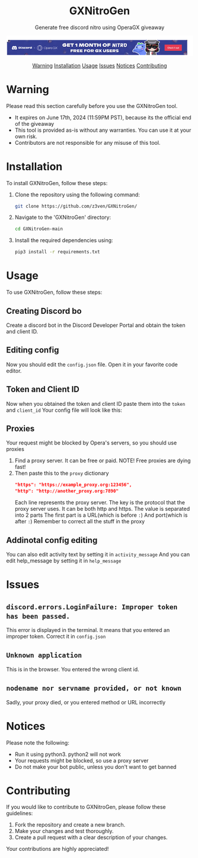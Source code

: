 
<div align="center">
  <h1>GXNitroGen</h1>
  <p>Generate free discord nitro using OperaGX giveaway</p>
  <img src="asset.png">

  
  <a href="https://github.com/z3ven/GXNitroGen/tree/main#warning
">Warning</a>
  <a href="https://github.com/z3ven/GXNitroGen/tree/main#installation
">Installation</a>
  <a href="https://github.com/z3ven/GXNitroGen/tree/main#usage
">Usage</a>
  <a href="https://github.com/z3ven/GXNitroGen/tree/main#issues
">Issues</a>
  <a href="https://github.com/z3ven/GXNitroGen/tree/main#notices
">Notices</a>
  <a href="https://github.com/z3ven/GXNitroGen/tree/main#contributing">Contributing</a>
</div>


# Warning

Please read this section carefully before you use the GXNitroGen tool.
- It expires on June 17th, 2024 (11:59PM PST), because its the official end of the giveaway
- This tool is provided as-is without any warranties. You can use it at your own risk.
- Contributors are not responsible for any misuse of this tool.
# Installation

To install GXNitroGen, follow these steps:

1. Clone the repository using the following command:

    ```bash
    git clone https://github.com/z3ven/GXNitroGen/
    ```

2. Navigate to the 'GXNitroGen' directory:

    ```bash
    cd GXNitroGen-main
    ```

3. Install the required dependencies using:

    ```bash
    pip3 install -r requirements.txt
    ```

# Usage

To use GXNitroGen, follow these steps:
## Creating Discord bo
Create a discord bot in the Discord Developer Portal and obtain the token and client ID.
## Editing config
Now you should edit the `config.json` file. Open it in your favorite code editor.
## Token and Client ID
Now when you obtained the token and client ID paste them into the `token` and `client_id`
Your config file will look like this:
## Proxies
Your request might be blocked by Opera's servers, so you should use proxies
1. Find a proxy server. It can be free or paid. NOTE! Free proxies are dying fast!
2. Then paste this to the `proxy` dictionary
   ```json
   "https": "https://example_proxy.org:123456",
   "http": "http://another_proxy.org:7890"
   ```
   Each line represents the proxy server.
   The key is the protocol that the proxy server uses. It can be both http and https. 
   The value is separated into 2 parts
   The first part is a URL(which is before `:`)
   And port(which is after `:`)
   Remember to correct all the stuff in the proxy
## Addinotal config editing
You can also edit activity text by setting it in `activity_message`
And you can edit help_message by setting it in `help_message`

# Issues
## `discord.errors.LoginFailure: Improper token has been passed.`
This error is displayed in the terminal. It means that you entered an improper token. Correct it in `config.json`
## `Unknown application`
This is in the browser. You entered the wrong client id.
## `nodename nor servname provided, or not known`
Sadly, your proxy died, or you entered method or URL incorrectly

# Notices

Please note the following:

- Run it using python3. python2 will not work
- Your requests might be blocked, so use a proxy server
- Do not make your bot public, unless you don't want to get banned

# Contributing

If you would like to contribute to GXNitroGen, please follow these guidelines:

1. Fork the repository and create a new branch.
2. Make your changes and test thoroughly.
3. Create a pull request with a clear description of your changes.

Your contributions are highly appreciated!

